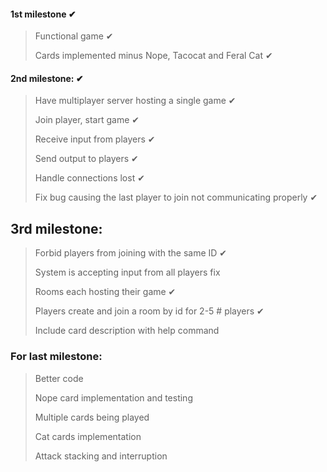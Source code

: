 #### 1st milestone ✔
> Functional game ✔
> 
> Cards implemented minus Nope, Tacocat and Feral Cat ✔

#### 2nd milestone:  ✔
> Have multiplayer server hosting a single game ✔
> 
> Join player, start game ✔
> 
> Receive input from players ✔
> 
> Send output to players ✔
> 
> Handle connections lost  ✔
> 
> Fix bug causing the last player to join not communicating properly ✔

## 3rd milestone:
> Forbid players from joining with the same ID ✔
> 
> System is accepting input from all players fix
>
> Rooms each hosting their game ✔
> 
> Players create and join a room by id for 2-5 # players ✔
>
> Include card description with help command

### For last milestone:
> Better code
>
> Nope card implementation and testing
> 
> Multiple cards being played
>
> Cat cards implementation
> 
> Attack stacking and interruption



